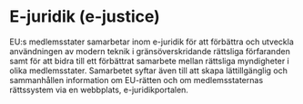 # E-juridik (e-justice)

EU:s medlemsstater samarbetar inom e-juridik för att förbättra och utveckla användningen av modern teknik i gränsöverskridande rättsliga förfaranden samt för att bidra till ett förbättrat samarbete mellan rättsliga myndigheter i olika medlemsstater. Samarbetet syftar även till att skapa lättillgänglig och sammanhållen information om EU-rätten och om medlemsstaternas rättssystem via en webbplats, e-juridikportalen.
